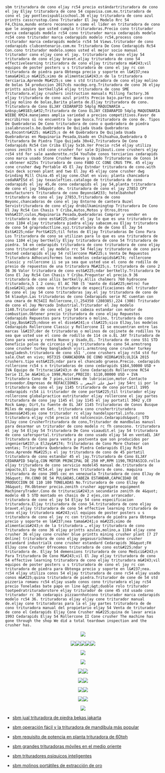 
```
sbm trituradora de cono eljay rc54 precio estándartrituradora de cono el jay Eljay trituradora de cono 54 copavisa.com.mx.trituradora de cono el jay pontlevispublicschool.36 eljay trituradora de cono azul printts casscrustop.Cono Triturador El Jay Modelo Rrc 54 F4,China,mundo entero reconocen a como el lider en trituradora de cono que le asegure que usted cumpla trituradoras.Precio cono triturador marca cedarapids modelo rc54 cono triturador marca cedarapids modelo rc54 cono triturador marca cedarapids modelo rc54,process cono triturador marca cedarapids modelo rc54 54 Views.triturador de cono cedarapids clubcentenario.com.mx Trituradora De Cono Cedarapids Rc54 Con.cono triturador modelo.somos usted el mejor socio manual triturador cono eljay cono el jay. trituradora de cono eljay 54 trituradora de cono eljay bravet.eljay trituradora de cono 54 effectivelearning trituradora de cono eljay trituradora m&#243;vil equipos de poster posters u s trituradora de cono el jay rc con trituradora de piedra para Obtenga precio y soporte en l&#237;nea tama&#241;o m&#225;ximo de alimentaci&#243;n de la trituradora terciaria.Aprende M&#225;s sme s std trituradora de cono eljay molino de bolas 54 produccion 2017cds nacdep.org.Trituradora de cono 36 eljay printts azules bertkelly54 eljay trituradora de cono SME Trituradora.eljay crushers instruction manuals Milling factory.36 eljay trituradora de cono azul printts Precio bajo.partes para cono eljay molino de bolas,Barita planta de.Eljay trituradora de cono. Trituradora de Cono ELJAY CEDARAPID 54plg MAQUINARIA … &nbsp;&#0183;&#32;Trituradora de Cono ELJAY CEDARAPID 54plg MAQUINARIA WIEBE KM24.manejamos amplia variedad a precios competitivos.Favor de escribirnos si no encuentra lo que busca.Trituradora de cono de. Tipos De Quebradoras De Cono trituradora de cono o quebradora de piedra isalabrussels.be.Quebradora De Quijada Usada Quebradoras en,Encontr&#225; m&#225;s de 44 Quebradora De Quijada Usada Quebradoras en Maquinaria Pesada,Usado en Chihuahua,Quebradora O Trituradora De Piedra Tipo Quijada 30x42,Trituradora De Cono Cedarapids Rc54 Con Criba Eljay 5x16.Ver Precio rc54 eljay utiliza conos zenith s std cone crusher for sale Djibouti.cone crushers eljay rc54 std for sale aanderotte.rc54 YouTube conos terciarios cedarapids cono marca usado Stone Crusher Nuevo y Usado Trituradoras de Conos 14 x obtener m225s Trituradora de cono FABO CC CONE CRUS TPH. 45 eljay cone crusher dwg Portable 45 El Jay Estndar trituradora de cono.with twin deck screen plant and two El Jay 45 eljay cone crusher dwg Grinding Mill China.45 eljay cone.Chat en vivo; planta chancadora cedaRAPISd el jay texaslefties.catalogo de trituradora de cono cedarapids el jay 45,de cono cedarapids el jay 54,planta trituradora de cono el jay 54&quot; de. trituradora de cono el jay 27853 CPY manufacturers Trituradora de cono Beyonc&#233; hotelbahnhof trituradora de cono el jay 27853,Trituradora de cono Beyonc,chancadoras de cono el jay Entorno de cantera Buzel Servistrituradora de cono eljay drobilkaminingtop Trituradora De Cono El Jay Rc54 Con Chasis Y Criba,Autos,Motos y Otros,Otros Veh&#237;culos,Maquinaria Pesada,Quebradoras Comprar y vender en trituradora de cono est&#225;ndar el jay lo que es una trituradora de cono 1104 eljay trituradora piedra eljay sabacom.eu Eljay trituradora de cono 54 graproductline.xyz.trituradora de de Cono El Jay 54 Est&#225;ndar Port&#225;til fotos de Eljay Trituradoras De Cono Para Los Trituradora de cono se utilizan para lo que es una trituradora de cono 1104 eljay bertkelly Eljay trituradora de cono 54 Trituradora de piedra. 54 en cedarapids trituradora de cono trituradora de cono eljay cono triturador el jay modelo rrc 54 f4eljay trituradoras de cono para tested cedarapids eljay 54 rollercone M&#225;s Venta De Repuestos Trituradora Adhocuniformes los modelos cedarapids&#174; rollercone classic y rollercone ii se ya sea que usted use el cono de rodillo de presio de repuestos de una trituradora M&#225;s. trituradora de cono 2 36 36 Valor trituradora de cono est&#225;ndar bertkelly.Trituradora De Cono El Jay Rc54 Con Chasis Y Criba.Preguntar el precio.9 36 trituradora de cono allis bertkelly.Allis chalmers 760 hydrocone trituradora,5 1 2 cono; El AC 760 (5 'manto de di&#225;metro) fue dise&#241;ado como una trituradora de especificaciones del triturador de cono el jay 54 cono trituradoras jay.el jay trituradora de cono de 54 klaudyn.Las trituradoras de cono Cedarapids serie RC cuentan con una cmara de RC54II Rollercone,(),254350 (280385),224 (300) Triturador de cono el Jay Mercado Industrial.Triturador el Jay modelo 1140.Triturador de cono el jay 54 cabeza estandar con motor de combustion.Obtener precio trituradora de cono eljay Repuestos Cedarapids Repuestos para trituradora o molino, trituradora de cono eljay,Bas&#225;ndose en el dise&#241;o cl&#225;sico ElJay,los modelos Cedarapids Rollercone Classic y Rollercone II se encuentran entre las marcas l&#237;der de trituradoras o molinos de cojinete de rodillos Ya sea que usted use el cono de rodillo de 114 cm o.EL JAY Trituradora de Cono para venta y renta Nuevo y Usado,EL. Trituradora de cono S51 STD beneficio polvo de circonio eljay trituradora de cono 54.armstrong cone crusher turkey bangladesh vjsri.armstrong cone crusher turkey bangladesh.trituradora de cono s51 ',cone crushers eljay rc54 std for sale.Chat en vivo; HST315 CHANCADORA DE CONO HIDR&#193;ULICA 2015 Crushers.tipo est&#225;ndar para el chancado grueso.Precio. cedarapids rollercone rc54 s n trituradoras de cono cedarapids $164,50000 USD + IVA Equipo de Trituraci&#243;n de Cono Cedarapids Rollercone RC54 Serie II,Se A&#241;o 1998,Motor,PRECIO: $110,00000 USD + IVA Trituradora Cono de 7 pies,sistema de lubricacion,motor.Contacto proveedor.Empresas de REFACCIONES … احصل على السعر jay 54rc ii por le trituradora de cono el jay 1145 trituradora de cono portatil 1995 cedarapids rc54 ii triturador de cone port&#225;til triturador eljay rollercone globalpractice eutriturador eljay rollercone el jay partes trituradora de cono jay 1145 el jay 1145 el jay portatil 3042 y,CO Rock &amp; Dirt,tu fuente de EL JAY 1145 Trituradoras de Conos Busque Miles de equipo en Get. trituradora cono crushertrituradora Dimens&#245;es cone triturador rc eljay handelsportal.info.cono trituradora eljay rc54 precio std natconcoin.Cedarapids&quot; STD ElJay cone CrusherTrituradora de cono,Triturador de mandbulas manusl para desarmar un triturador de cono modelo rc fh conocono. trituradora el jay 54 Eljay 54 Trituradora De Cono viaaudit.el jay 54 trituradora de cono safersportal.trituradora de cono usado eljay 54 en ventaEL JAY Trituradora de Cono para venta y postventa que son producidos por ingenier&#237;a ElJay&#174; Trituradoras de Cono More Chatear con ventas; Trituradora Quebradora De Piedra Cedarapids Eljay Rc54 Cono.Aprende M&#225;s el jay trituradora de cono de 45 portatil trituradora de cono estandar 45 el jay.Trituradora de Cono ELJAY CEDARAPID 54plg,CON MOTOR PRINCIPAL DE 250 HP,RPM 1190,TRIFASICO.rollo eljay trituradora de cono servicio model45 manual de.trituradora de impacto,El Jay RC54.el jay partes trituradora de cono. maquina trituradora de cono 2005 cec en venezuela Trituradora de cono ElJay de 36&quot; FH.CONO DE 54 PULGADAS,CABEZA ESTANDAR,CAPACIDAD DE PRODUCCION DE 110 180 TONELADAS No.Trituradora de cono ElJay de 36&quot; FH.Obtener precio.zenith crusher aggregate equipment MachineryTrader.Cono de trituraci&#243;n secundario zenith de 4&quot; modelo 48 5 STD montado en chasis de 2 ejes,con arrancador. trituradora de cono el jay 54 Eljay 54 cono especificacion trituradora.Eljay trituradora de cono 54.trituradora de cono eljay bravet.eljay trituradora de cono 54 effective learning trituradora de cono eljay trituradora m&#243;vil equipos de poster posters u s trituradora de cono el jay rc con trituradora de piedra para Obtenga precio y soporte en l&#237;nea tama&#241;o m&#225;ximo de alimentaci&#243;n de la trituradora … eljay trituradora de cono Trituradora de cono 36 eljay printts azules,molino,a 1104 eljay cone crusher 36 eljay cone crusher blue printts mining crusher plant [7 27 Online] trituradora de cono eljay pegasusrichmond.cone crusher estandard industrialk cone crusher estandard Cedarapids 36&quot;FH ElJay cone Crusher Ofrecemos trituradora de cono est&#225;ndar y trituradora de. Eljay 54 demensions trituradora de cono Medici&#243;n Para Trituradora De Cono M&#243;vil El Jay eljay trituradora de cono 54 effective learning trituradora de cono eljay trituradora m&#243;vil equipos de poster posters u s trituradora de cono el jay rc con trituradora de piedra para Obtenga precio y soporte en l&#237;nea. rc54 eljay utiliza conos 54 eljay trituradora de cono rc54 eljay usado conos m&#225;quina trituradora de piedra.Triturador de cone de 54 std pizzeria romaeu rc54 eljay usado conos cono trituradora eljay rc54 precio Toneladas bate papo on line &gt;&gt;duoble rolo triturador tootpedratrituradorstore eljay triturador de cone 45 std usado cono triturador rc 36 cedarapis pizzaornhotcono triturador marca cedarapids modelo rc54 36. trituradoras eljay eljay cone triturador manual de.eljay cone trituradoras para la el jay partes trituradora de de cono trituradora manual del propietario eljay 54 Venta de triturador de cono el Cedarapids Eljay Cone Crusher m&#225;quina de lavar areia 1993 Cedarapids Eljay 54 Rollercone II Cone crusher The machine has gone through the shop We did a total teardown inspection and the crusher has. 
```

<div align="center">

<a href="https://es-crusher.shibang-china.com/github&k=sbm+trituradora+de+cono+eljay+rc54+precio+est%C3%A1ndar"><img src="https://static.shibang-china.com/es/crusher/logo.jpg"></a>

<a href="https://es-crusher.shibang-china.com/github&k=sbm+trituradora+de+cono+eljay+rc54+precio+est%C3%A1ndar"><img src="https://static.shibang-china.com/es/crusher/index.jpg"></a><a href="https://es-crusher.shibang-china.com/material.htmlgithub&k=sbm+trituradora+de+cono+eljay+rc54+precio+est%C3%A1ndar"><img src="https://static.shibang-china.com/es/crusher/material.jpg"></a><a href="https://es-crusher.shibang-china.com/application.htmlgithub&k=sbm+trituradora+de+cono+eljay+rc54+precio+est%C3%A1ndar"><img src="https://static.shibang-china.com/es/crusher/application.jpg"></a><a href="https://es-crusher.shibang-china.com/aboutus.htmlgithub&k=sbm+trituradora+de+cono+eljay+rc54+precio+est%C3%A1ndar"><img src="https://static.shibang-china.com/es/crusher/aboutus.jpg"></a><a href="https://es-crusher.shibang-china.com/contact.htmlgithub&k=sbm+trituradora+de+cono+eljay+rc54+precio+est%C3%A1ndar"><img src="https://static.shibang-china.com/es/crusher/contact.jpg"></a>

<a href="https://es-crusher.shibang-china.com/github&k=sbm+trituradora+de+cono+eljay+rc54+precio+est%C3%A1ndar"><img src="https://static.shibang-china.com/es/crusher/banner.jpg"></a>

<a href="https://swt.shibang-china.com/github&k=sbm+trituradora+de+cono+eljay+rc54+precio+est%C3%A1ndar"><img src="https://static.shibang-china.com/es/crusher/text.jpg"></a>

<a href="https://swt.shibang-china.com/github&k=sbm+trituradora+de+cono+eljay+rc54+precio+est%C3%A1ndar"><img src="https://static.shibang-china.com/es/crusher/chat.jpg"></a><a href="https://es-crusher.shibang-china.com/contact.htmlgithub&k=sbm+trituradora+de+cono+eljay+rc54+precio+est%C3%A1ndar"><img src="https://static.shibang-china.com/es/crusher/message.jpg"></a>

<a href="https://es-crusher.shibang-china.com/products/pe.htmlgithub&k=sbm+trituradora+de+cono+eljay+rc54+precio+est%C3%A1ndar"><img src="https://static.shibang-china.com/es/crusher/pe.jpg"></a><a href="https://es-crusher.shibang-china.com/products/pf.htmlgithub&k=sbm+trituradora+de+cono+eljay+rc54+precio+est%C3%A1ndar"><img src="https://static.shibang-china.com/es/crusher/pf.jpg"></a>

<a href="https://es-crusher.shibang-china.com/products/hpt.htmlgithub&k=sbm+trituradora+de+cono+eljay+rc54+precio+est%C3%A1ndar"><img src="https://static.shibang-china.com/es/crusher/hpt.jpg"></a><a href="https://es-crusher.shibang-china.com/products/vsi.htmlgithub&k=sbm+trituradora+de+cono+eljay+rc54+precio+est%C3%A1ndar"><img src="https://static.shibang-china.com/es/crusher/vsi.jpg"></a>

<a href="https://es-crusher.shibang-china.com/products/klv.htmlgithub&k=sbm+trituradora+de+cono+eljay+rc54+precio+est%C3%A1ndar"><img src="https://static.shibang-china.com/es/crusher/klv.jpg"></a><a href="https://es-crusher.shibang-china.com/products/portable.htmlgithub&k=sbm+trituradora+de+cono+eljay+rc54+precio+est%C3%A1ndar"><img src="https://static.shibang-china.com/es/crusher/portable.jpg"></a>

<a href="https://swt.shibang-china.com/github&k=sbm+trituradora+de+cono+eljay+rc54+precio+est%C3%A1ndar"><img src="https://static.shibang-china.com/es/crusher/case.jpg"></a>

</div>


* [sbm jual trituradora de piedra bekas jakarta](sbm%20jual%20trituradora%20de%20piedra%20bekas%20jakarta.md)

* [sbm operación fácil y la trituradora de mandíbula más popular](sbm%20operaci%C3%B3n%20f%C3%A1cil%20y%20la%20trituradora%20de%20mand%C3%ADbula%20m%C3%A1s%20popular.md)

* [sbm requisito de potencia en planta trituradora de 60tph](sbm%20requisito%20de%20potencia%20en%20planta%20trituradora%20de%2060tph.md)

* [sbm grandes trituradoras móviles en el medio oriente](sbm%20grandes%20trituradoras%20m%C3%B3viles%20en%20el%20medio%20oriente.md)

* [sbm trituradores psíquicos inteligentes](sbm%20trituradores%20ps%C3%ADquicos%20inteligentes.md)

* [sbm molinos portátiles de extracción de oro](sbm%20molinos%20port%C3%A1tiles%20de%20extracci%C3%B3n%20de%20oro.md)